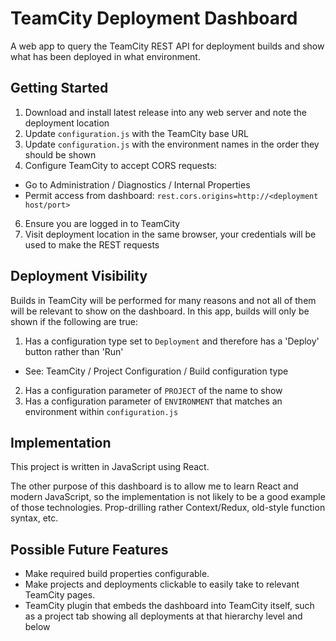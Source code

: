 TeamCity Deployment Dashboard
=============================

A web app to query the TeamCity REST API for deployment builds and show what has been deployed in what environment.


Getting Started
---------------

1. Download and install latest release into any web server and note the deployment location
2. Update `configuration.js` with the TeamCity base URL
3. Update `configuration.js` with the environment names in the order they should be shown
4. Configure TeamCity to accept CORS requests:
  * Go to Administration / Diagnostics / Internal Properties
  * Permit access from dashboard: `rest.cors.origins=http://<deployment host/port>`
6. Ensure you are logged in to TeamCity
7. Visit deployment location in the same browser, your credentials will be used to make the REST requests


Deployment Visibility
---------------------

Builds in TeamCity will be performed for many reasons and not all of them will be relevant to show on the dashboard.
In this app, builds will only be shown if the following are true:

1. Has a configuration type set to `Deployment` and therefore has a 'Deploy' button rather than 'Run'
 * See: TeamCity / Project Configuration / Build configuration type
2. Has a configuration parameter of `PROJECT` of the name to show
3. Has a configuration parameter of `ENVIRONMENT` that matches an environment within `configuration.js`


Implementation
--------------

This project is written in JavaScript using React.

The other purpose of this dashboard is to allow me to learn React and modern JavaScript, so the implementation is not
likely to be a good example of those technologies. Prop-drilling rather Context/Redux, old-style function syntax, etc.


Possible Future Features
------------------------

* Make required build properties configurable.
* Make projects and deployments clickable to easily take to relevant TeamCity pages.
* TeamCity plugin that embeds the dashboard into TeamCity itself, such as a project tab showing
  all deployments at that hierarchy level and below
